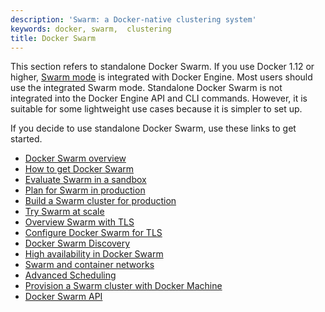 ```yaml
---
description: 'Swarm: a Docker-native clustering system'
keywords: docker, swarm,  clustering
title: Docker Swarm
---
```


This section refers to standalone Docker Swarm. If you use Docker 1.12 or higher,
[Swarm mode](../engine/swarm/index.md) is integrated with Docker Engine. Most
users should use the integrated Swarm mode. Standalone Docker Swarm is not
integrated into the Docker Engine API and CLI commands. However, it is suitable
for some lightweight use cases because it is simpler to set up.

If you decide to use standalone Docker Swarm, use these links to get started.

* [Docker Swarm overview](overview.md)
* [How to get Docker Swarm](get-swarm.md)
* [Evaluate Swarm in a sandbox](install-w-machine.md)
* [Plan for Swarm in production](plan-for-production.md)
* [Build a Swarm cluster for production](install-manual.md)
* [Try Swarm at scale](swarm_at_scale/index.md)
* [Overview Swarm with TLS](secure-swarm-tls.md)
* [Configure Docker Swarm for TLS](configure-tls.md)
* [Docker Swarm Discovery](discovery.md)
* [High availability in Docker Swarm](multi-manager-setup.md)
* [Swarm and container networks](networking.md)
* [Advanced Scheduling](scheduler/index.md)
* [Provision a Swarm cluster with Docker Machine](provision-with-machine.md)
* [Docker Swarm API](swarm-api.md)
